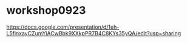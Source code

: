 # workshop0923

https://docs.google.com/presentation/d/1eh-L5finxayCZumYiACwBbk9XXkpPR7B4C8KYs35yQA/edit?usp=sharing
